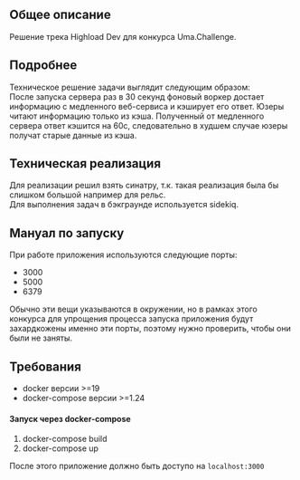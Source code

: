 ## Общее описание
Решение трека Highload Dev для конкурса Uma.Challenge.

## Подробнее
Техническое решение задачи выглядит следующим образом:  
После запуска сервера раз в 30 секунд фоновый воркер достает информацию с медленного веб-сервиса и кэширует его ответ. Юзеры читают информацию только из кэша. Полученный от медленного сервера ответ кэшится на 60с, следовательно в худшем случае юзеры получат старые данные из кэша.

## Техническая реализация
Для реализации решил взять синатру, т.к. такая реализация была бы слишком большой например для рельс.  
Для выполнения задач в бэкграунде используется sidekiq.

## Мануал по запуску
При работе приложения используются следующие порты:
- 3000
- 5000
- 6379

Обычно эти вещи указываются в окружении, но в рамках этого конкурса для упрощения процесса запуска приложения будут захардкожены именно эти порты, поэтому нужно проверить, чтобы они были не заняты.

## Требования

- docker версии >=19
- docker-compose версии >=1.24

#### Запуск через docker-compose

1. docker-compose build  
2. docker-compose up  

После этого приложение должно быть доступо на ```localhost:3000```
